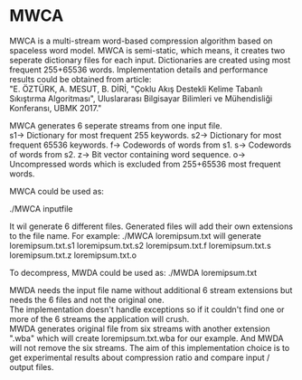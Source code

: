 # MWCA 
MWCA is a multi-stream word-based compression algorithm based on spaceless word model. MWCA is semi-static, which means, it creates two seperate dictionary files for each input. Dictionaries are created using most frequent 255+65536 words. Implementation details and performance results could be obtained from article:  
"E. ÖZTÜRK, A. MESUT, B. DİRİ, "Çoklu Akış Destekli Kelime Tabanlı Sıkıştırma Algoritması", Uluslararası Bilgisayar Bilimleri ve Mühendisliği Konferansı, UBMK 2017."  
  
MWCA generates 6 seperate streams from one input file.  
s1-> Dictionary for most frequent 255 keywords. 
s2-> Dictionary for most frequent 65536 keywords. 
f-> Codewords of words from s1. 
s-> Codewords of words from s2. 
z-> Bit vector containing word sequence. 
o-> Uncompressed words which is excluded from 255+65536 most frequent words.  

MWCA could be used as:

./MWCA inputfile

It wil generate 6 different files. Generated files will add their own extensions to the file name. For example:
./MWCA loremipsum.txt will generate
loremipsum.txt.s1 
loremipsum.txt.s2 
loremipsum.txt.f 
loremipsum.txt.s 
loremipsum.txt.z 
loremipsum.txt.o 

To decompress, MWDA could be used as:
./MWDA loremipsum.txt  
  
MWDA needs the input file name without additional 6 stream extensions but needs the 6 files and not the original one.  
The implementation doesn't handle exceptions so if it couldn't find one or more of the 6 streams the application will crush.  
MWDA generates original file from six streams with another extension ".wba" which will create loremipsum.txt.wba for our example. And MWDA will not remove the six streams. The aim of this implementation choice is to get experimental results about compression ratio and compare input / output files.
